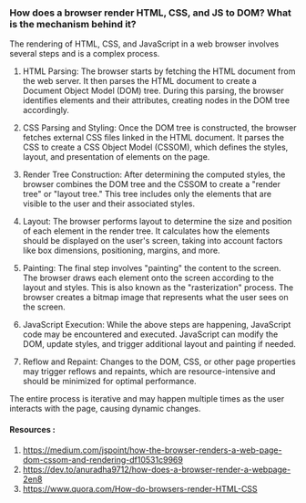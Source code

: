 ### How does a browser render HTML, CSS, and JS to DOM? What is the mechanism behind it?

The rendering of HTML, CSS, and JavaScript in a web browser involves several steps and is a complex process. 
1. HTML Parsing:
  The browser starts by fetching the HTML document from the web server. It then parses the HTML document to create a Document Object Model (DOM) tree.
  During this parsing, the browser identifies elements and their attributes, creating nodes in the DOM tree accordingly.

1. CSS Parsing and Styling:
  Once the DOM tree is constructed, the browser fetches external CSS files linked in the HTML document.
  It parses the CSS to create a CSS Object Model (CSSOM), which defines the styles, layout, and presentation of elements on the page.

1. Render Tree Construction:
  After determining the computed styles, the browser combines the DOM tree and the CSSOM to create a "render tree" or "layout tree." This tree includes only the elements that are visible to the user and their associated styles.

1. Layout:
  The browser performs layout to determine the size and position of each element in the render tree.
  It calculates how the elements should be displayed on the user's screen, taking into account factors like box dimensions, positioning, margins, and more.

1. Painting:
  The final step involves "painting" the content to the screen. The browser draws each element onto the screen according to the layout and styles.
  This is also known as the "rasterization" process. The browser creates a bitmap image that represents what the user sees on the screen.

1. JavaScript Execution:
  While the above steps are happening, JavaScript code may be encountered and executed. JavaScript can modify the DOM, update styles, and trigger additional layout and painting if needed.

1. Reflow and Repaint:
  Changes to the DOM, CSS, or other page properties may trigger reflows and repaints, which are resource-intensive and should be minimized for optimal performance.

The entire process is iterative and may happen multiple times as the user interacts with the page, causing dynamic changes. 



#### Resources : 
1. https://medium.com/jspoint/how-the-browser-renders-a-web-page-dom-cssom-and-rendering-df10531c9969
1. https://dev.to/anuradha9712/how-does-a-browser-render-a-webpage-2en8
1. https://www.quora.com/How-do-browsers-render-HTML-CSS
